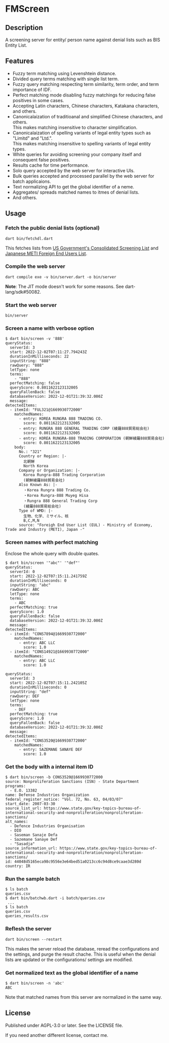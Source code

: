 # FMScreen

## Description

A screening server for entity/ person name against denial lists such as BIS Entity List.

## Features

- Fuzzy term matching using Levenshtein distance.
- Divided query terms matching with single list term.
- Fuzzy query matching respecting term similarity, term order, and term importance of IDF.
- Perfect matching mode disabling fuzzy matchings for reducing false positives in some cases.
- Accepting Latin characters, Chinese characters, Katakana characters, and others.
- Canonicalaization of traditioanal and simplified Chinese characters, and others.<br>
This makes matching insensitive to character simplification.
- Canonicalaization of spelling variants of legal entity types such as "Limitd" and "Ltd.".<br>
This makes matching insensitive to spelling variants of legal entity types.
- White queries for avoiding screening your company itself and consequent false positives.
- Results cache for time performance.
- Solo query accepted by the web server for interactive UIs.
- Bulk queries accepted and processed parallel by the web server for batch applicaions.
- Text normalizing API to get the global identifier of a neme.
- Aggregates/ spreads matched names to itmes of denial lists.
- And others.

## Usage

### Fetch the public denial lists (optional)

```text
dart bin/fetchdl.dart 
```

This fetches lists from [US Government's Consolidated Screening List](https://www.trade.gov/consolidated-screening-list "Consolidated Screening List") and [Japanese METI Foreign End Users List](https://www.meti.go.jp/policy/anpo/law05.html#user-list "安全保障貿易管理**Export Control*関係法令：申請、相談に関する通達").

### Compile the web server

```text
dart compile exe -v bin/server.dart -o bin/server
```

**Note**: The JIT mode doesn't work for some reasons. See dart-lang/sdk#50082.

### Start the web server

```text
bin/server
```

### Screen a name with verbose option

```console
$ dart bin/screen -v '888'
queryStatus:
  serverId: 3
  start: 2022-12-02T07:11:27.794243Z
  durationInMilliseconds: 22
  inputString: "888"
  rawQuery: "888"
  letType: none
  terms:
    - "888"
  perfectMatching: false
  queryScore: 0.8011622123132005
  queryFallenBack: false
  databaseVersion: 2022-12-01T21:39:32.000Z
  message:
detectedItems:
  - itemId: "FUL321@1669930772000"
    matchedNames:
      - entry: KOREA RUNGRA 888 TRADING CO.
        score: 0.8011622123132005
      - entry: RUNGRA 888 GENERAL TRADING CORP (綾羅888貿易総会社)
        score: 0.8011622123132005
      - entry: KOREA RUNGRA-888 TRADING CORPORATION (朝鮮綾羅888貿易会社)
        score: 0.8011622123132005
    body:
      No.: "321"
      Country or Region: |-
        北朝鮮
        North Korea
      Company or Organization: |-
        Korea Rungra-888 Trading Corporation
        (朝鮮綾羅888貿易会社)
      Also Known As: |-
        ・Korea Rungra 888 Trading Co.
        ・Korea Rungra-888 Muyeg Hisa
        ・Rungra 888 General Trading Corp
        (綾羅888貿易総会社)
      Type of WMD: |-
        生物、化学、ミサイル、核
        B,C,M,N
      source: "Foreigh End User List (EUL) - Ministry of Economy, Trade and Industry (METI), Japan -"
```

### Screen names with perfect matching

Enclose the whole query with double quates.

```console
$ dart bin/screen '"abc"' '"def"'
queryStatus:
  serverId: 0
  start: 2022-12-02T07:15:11.241759Z
  durationInMilliseconds: 0
  inputString: "abc"
  rawQuery: ABC
  letType: none
  terms:
    - ABC
  perfectMatching: true
  queryScore: 1.0
  queryFallenBack: false
  databaseVersion: 2022-12-01T21:39:32.000Z
  message:
detectedItems:
  - itemId: "CONS7894@1669930772000"
    matchedNames:
      - entry: ABC LLC
        score: 1.0
  - itemId: "CONS14921@1669930772000"
    matchedNames:
      - entry: ABC LLC
        score: 1.0

queryStatus:
  serverId: 3
  start: 2022-12-02T07:15:11.242105Z
  durationInMilliseconds: 0
  inputString: "def"
  rawQuery: DEF
  letType: none
  terms:
    - DEF
  perfectMatching: true
  queryScore: 1.0
  queryFallenBack: false
  databaseVersion: 2022-12-01T21:39:32.000Z
  message:
detectedItems:
  - itemId: "CONS3520@1669930772000"
    matchedNames:
      - entry: SAZEMANE SANAYE DEF
        score: 1.0
```

### Get the body with a internal item ID

```console
$ dart bin/screen -b CONS3520@1669930772000
source: Nonproliferation Sanctions (ISN) - State Department
programs:
  - E.O. 13382
name: Defense Industries Organization
federal_register_notice: "Vol. 72, No. 63, 04/03/07"
start_date: 2007-03-30
source_list_url: https://www.state.gov/key-topics-bureau-of-international-security-and-nonproliferation/nonproliferation-sanctions/
alt_names:
  - Defence Industries Organisation
  - DIO
  - Saseman Sanaje Defa
  - Sazemane Sanaye Def
  - "Sasadja"
source_information_url: https://www.state.gov/key-topics-bureau-of-international-security-and-nonproliferation/nonproliferation-sanctions/
id: 44048d5165eca98c9556e3e64bed51a0213cc6c94d8ce9caae3d280d
country: IR
```

### Run the sample batch

```console
$ ls batch
queries.csv
$ dart bin/batchwb.dart -i batch/queries.csv
 ...
$ ls batch
queries.csv
queries_results.csv
```

### Reflesh the server

```text
dart bin/screen --restart
```

This makes the server reload the database, reread the configurations and the settings, and purge the result chache.
This is useful when the denial lists are updated or the configurations/ settings are modified.

### Get normalized text as the global identifier of a name

```console
$ dart bin/screen -n 'abc'
ABC
```

Note that matched names from this server are normalized in the same way.

## License

Published under AGPL-3.0 or later. See the LICENSE file.

If you need another different license, contact me.
